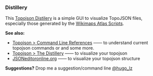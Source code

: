 ### Distillery

This [Topojson Distilery](http://hugolpz.github.io/distillery/) is a simple GUI to visualize TopoJSON files, especially those generated by the [Wikimaps Atlas Scripts](https://github.com/WikimapsAtlas/WikiAtlas_scripts).

**See also:**
* [Topojson > Command Line References](https://github.com/mbostock/topojson/wiki/Command-Line-Reference) —— to understand current topojson commands or and some more.
* [Topojson > The Distillery](http://hugolpz.github.io/distillery/) —— to visualize your topojson
* [JSONeditoronline.org](http://jsoneditoronline.org/) —— to visualize your topojson structure

**Suggestions?** Drop me a suggestion/command line [@hugo_lz](http://twitter.com/hugo_lz)

